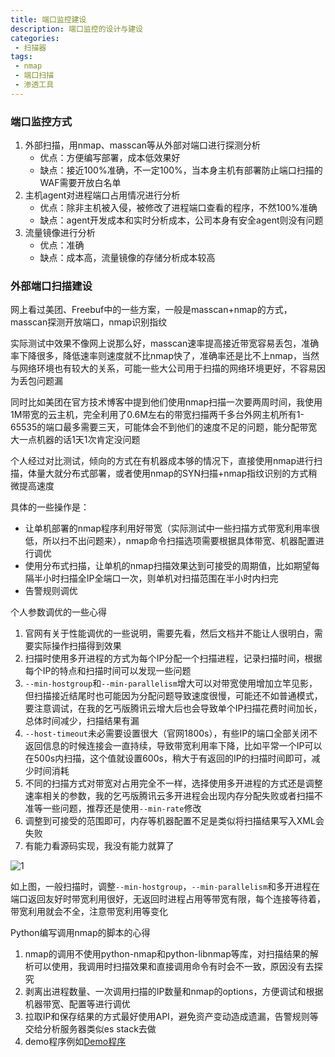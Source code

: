 ```yaml
---
title: 端口监控建设
description: 端口监控的设计与建设
categories:
 - 扫描器
tags:
 - nmap
 - 端口扫描
 - 渗透工具 
---
```


### 端口监控方式
1. 外部扫描，用nmap、masscan等从外部对端口进行探测分析
    * 优点：方便编写部署，成本低效果好
    * 缺点：接近100%准确，不一定100%，当本身主机有部署防止端口扫描的WAF需要开放白名单
2. 主机agent对进程端口占用情况进行分析
    * 优点：除非主机被入侵，被修改了进程端口查看的程序，不然100%准确
    * 缺点：agent开发成本和实时分析成本，公司本身有安全agent则没有问题
3. 流量镜像进行分析
    * 优点：准确
    * 缺点：成本高，流量镜像的存储分析成本较高


### 外部端口扫描建设
网上看过美团、Freebuf中的一些方案，一般是masscan+nmap的方式，masscan探测开放端口，nmap识别指纹

实际测试中效果不像网上说那么好，masscan速率提高接近带宽容易丢包，准确率下降很多，降低速率则速度就不比nmap快了，准确率还是比不上nmap，当然与网络环境也有较大的关系，可能一些大公司用于扫描的网络环境更好，不容易因为丢包问题漏

同时比如美团在官方技术博客中提到他们使用nmap扫描一次要两周时间，我使用1M带宽的云主机，完全利用了0.6M左右的带宽扫描两千多台外网主机所有1-65535的端口最多需要三天，可能体会不到他们的速度不足的问题，能分配带宽大一点机器的话1天1次肯定没问题

个人经过对比测试，倾向的方式在有机器成本够的情况下，直接使用nmap进行扫描，体量大就分布式部署，或者使用nmap的SYN扫描+nmap指纹识别的方式稍微提高速度

具体的一些操作是：
* 让单机部署的nmap程序利用好带宽（实际测试中一些扫描方式带宽利用率很低，所以扫不出问题来），nmap命令扫描选项需要根据具体带宽、机器配置进行调优
* 使用分布式扫描，让单机的nmap扫描效果达到可接受的周期值，比如期望每隔半小时扫描全IP全端口一次，则单机对扫描范围在半小时内扫完
* 告警规则调优

个人参数调优的一些心得
1. 官网有关于性能调优的一些说明，需要先看，然后文档并不能让人很明白，需要实际操作扫描得到效果
2. 扫描时使用多开进程的方式为每个IP分配一个扫描进程，记录扫描时间，根据每个IP的特点和扫描时间可以发现一些问题
3. `--min-hostgroup`和`--min-parallelism`增大可以对带宽使用增加立竿见影，但扫描接近结尾时也可能因为分配问题导致速度很慢，可能还不如普通模式，要注意调试，在我的乞丐版腾讯云增大后也会导致单个IP扫描花费时间加长，总体时间减少，扫描结果有漏
4. `--host-timeout`未必需要设置很大（官网1800s），有些IP的端口全部关闭不返回信息的时候连接会一直持续，导致带宽利用率下降，比如平常一个IP可以在500s内扫描，这个值就设置600s，稍大于有返回的IP的扫描时间即可，减少时间消耗
5. 不同的扫描方式对带宽对占用完全不一样，选择使用多开进程的方式还是调整速率相关的参数，我的乞丐版腾讯云多开进程会出现内存分配失败或者扫描不准等一些问题，推荐还是使用`--min-rate`修改
6. 调整到可接受的范围即可，内存等机器配置不足是类似将扫描结果写入XML会失败
7. 有能力看源码实现，我没有能力就算了

![1](https://milkfr.github.io/assets/images/posts/2018-08-30-port-monitor/1.png)

如上图，一般扫描时，调整`--min-hostgroup`，`--min-parallelism`和多开进程在端口返回友好时带宽利用很好，无返回时进程占用等带宽有限，每个连接等待着，带宽利用就会不全，注意带宽利用等变化

Python编写调用nmap的脚本的心得
1. nmap的调用不使用python-nmap和python-libnmap等库，对扫描结果的解析可以使用，我调用时扫描效果和直接调用命令有时会不一致，原因没有去探究
2. 剥离出进程数量、一次调用扫描的IP数量和nmap的options，方便调试和根据机器带宽、配置等进行调优
3. 拉取IP和保存结果的方式最好使用API，避免资产变动造成遗漏，告警规则等交给分析服务器类似es stack去做
4. demo程序例如[Demo程序](https://github.com/milkfr/probe)
